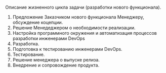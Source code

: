 Описание жизненного цикла задачи (разработки нового функционала).

1. Предложение Заказчиком нового функционала Менеджеру, обсуждение коцепции.
2. Решение Менедеджером о необходимости реализации.
3. Настройка программного окружения и автоматизация процессов разработки инженерами DevOps
4. Разработка.
5. Подготовка к тестированию инженерами DevOps.
6. Тестирование.
7. Решение менеджера о выпуске релиза.
8. Внедрение и сопровождение продукта.


